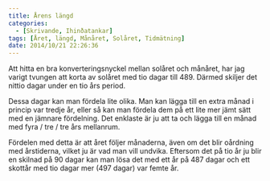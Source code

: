 ```yaml
---
title: Årens längd
categories:
  - [Skrivande, Ihinðatankar]
tags: [Året, längd, Månåret, Solåret, Tidmätning]
date: 2014/10/21 22:26:36
---
```

Att hitta en bra konverteringsnyckel mellan solåret och månåret, har jag varigt tvungen att korta av solåret med tio dagar till 489. Därmed skiljer det nittio dagar under en tio års period.

Dessa dagar kan man fördela lite olika. Man kan lägga till en extra månad i princip var tredje år, eller så kan man fördela dem på ett lite mer jämt sätt med en jämnare fördelning. Det enklaste är ju att ta och lägga till en månad med fyra / tre / tre års mellanrum.

Fördelen med detta är att året följer månaderna, även om det blir oårdning med årstiderna, vilket ju är vad man vill undvika. Eftersom det på tio år ju blir en skilnad på 90 dagar kan man lösa det med ett år på 487 dagar och ett skottår med tio dagar mer (497 dagar) var femte år.
